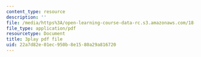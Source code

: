 ```yaml
---
content_type: resource
description: ''
file: /media/https%3A/open-learning-course-data-rc.s3.amazonaws.com/18-01sc-single-variable-calculus-fall-2010/22a7d82e01ec950b8e1580a29a816720_ShGBRUx2ub8.pdf
file_type: application/pdf
resourcetype: Document
title: 3play pdf file
uid: 22a7d82e-01ec-950b-8e15-80a29a816720
---
```

